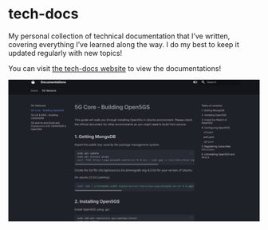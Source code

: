 # tech-docs

My personal collection of technical documentation that I’ve written, covering everything I’ve learned along the way. I do my best to keep it updated regularly with new topics!

You can visit [the tech-docs website](https://slynj.github.io/tech-docs/) to view the documentations!

![image.png](img/image.png)
